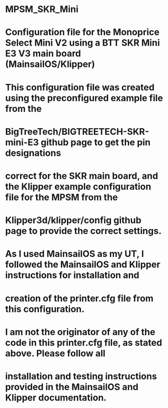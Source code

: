 # MPSM_SKR_Mini
# Configuration file for the Monoprice Select Mini V2 using a BTT SKR Mini E3 V3 main board (MainsailOS/Klipper)
#
# This configuration file was created using the preconfigured example file from the 
# BigTreeTech/BIGTREETECH-SKR-mini-E3 github page to get the pin designations 
# correct for the SKR main board, and the Klipper example configuration file for the MPSM from the 
# Klipper3d/klipper/config github page to provide the correct settings. 
# As I used MainsailOS as my UT, I followed the MainsailOS and Klipper instructions for installation and 
# creation of the printer.cfg file from this configuration.
# I am not the originator of any of the code in this printer.cfg file, as stated above. Please follow all
# installation and testing instructions provided in the MainsailOS and Klipper documentation.
